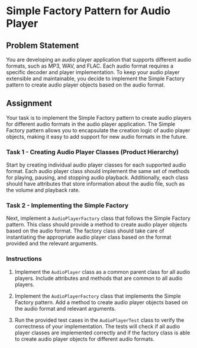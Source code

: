 # Simple Factory Pattern for Audio Player

## Problem Statement

You are developing an audio player application that supports different audio formats, such as MP3, WAV, and FLAC. Each audio format requires a specific decoder and player implementation. To keep your audio player extensible and maintainable, you decide to implement the Simple Factory pattern to create audio player objects based on the audio format.

## Assignment

Your task is to implement the Simple Factory pattern to create audio players for different audio formats in the audio player application. The Simple Factory pattern allows you to encapsulate the creation logic of audio player objects, making it easy to add support for new audio formats in the future.

### Task 1 - Creating Audio Player Classes (Product Hierarchy)

Start by creating individual audio player classes for each supported audio format. Each audio player class should implement the same set of methods for playing, pausing, and stopping audio playback. Additionally, each class should have attributes that store information about the audio file, such as the volume and playback rate.

### Task 2 - Implementing the Simple Factory

Next, implement a `AudioPlayerFactory` class that follows the Simple Factory pattern. This class should provide a method to create audio player objects based on the audio format. The factory class should take care of instantiating the appropriate audio player class based on the format provided and the relevant arguments.

### Instructions

1. Implement the `AudioPlayer` class as a common parent class for all audio players. Include attributes and methods that are common to all audio players.

2. Implement the `AudioPlayerFactory` class that implements the Simple Factory pattern. Add a method to create audio player objects based on the audio format and relevant arguments.

3. Run the provided test cases in the `AudioPlayerTest` class to verify the correctness of your implementation. The tests will check if all audio player classes are implemented correctly and if the factory class is able to create audio player objects for different audio formats.